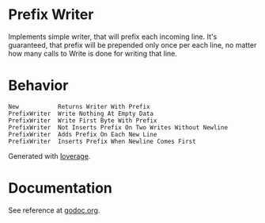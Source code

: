 # Prefix Writer

Implements simple writer, that will prefix each incoming line. It's guaranteed,
that prefix will be prepended only once per each line, no matter how many calls
to Write is done for writing that line.

# Behavior
```
New           Returns Writer With Prefix
PrefixWriter  Write Nothing At Empty Data
PrefixWriter  Write First Byte With Prefix
PrefixWriter  Not Inserts Prefix On Two Writes Without Newline
PrefixWriter  Adds Prefix On Each New Line
PrefixWriter  Inserts Prefix When Newline Comes First
```

Generated with [loverage](https://github.com/kovetskiy/loverage).

# Documentation

See reference at [godoc.org](http://godoc.org/github.com/reconquest/go-prefixwriter).
